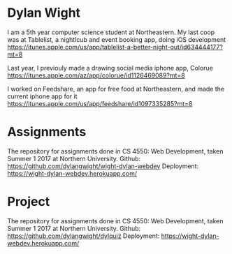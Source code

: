 # Dylan Wight
I am a 5th year computer science student at Northeastern. My last coop was at Tablelist, a nightlcub and event booking app,  doing iOS development
https://itunes.apple.com/us/app/tablelist-a-better-night-out/id634444177?mt=8

Last year, I previouly made a drawing social media iphone app, Colorue
https://itunes.apple.com/az/app/colorue/id1126469089?mt=8

I worked on Feedshare, an app for free food at Northeastern, and made the current iphone app for it
https://itunes.apple.com/us/app/feedshare/id1097335285?mt=8

# Assignments
The repository for assignments done in CS 4550: Web Development, taken Summer 1 2017 at Northern University. 
Github: https://github.com/dylangwight/wight-dylan-webdev
Deployment: https://wight-dylan-webdev.herokuapp.com/

# Project
The repository for assignments done in CS 4550: Web Development, taken Summer 1 2017 at Northern University. 
Github: https://github.com/dylangwight/dylquiz
Deployment: https://wight-dylan-webdev.herokuapp.com/
